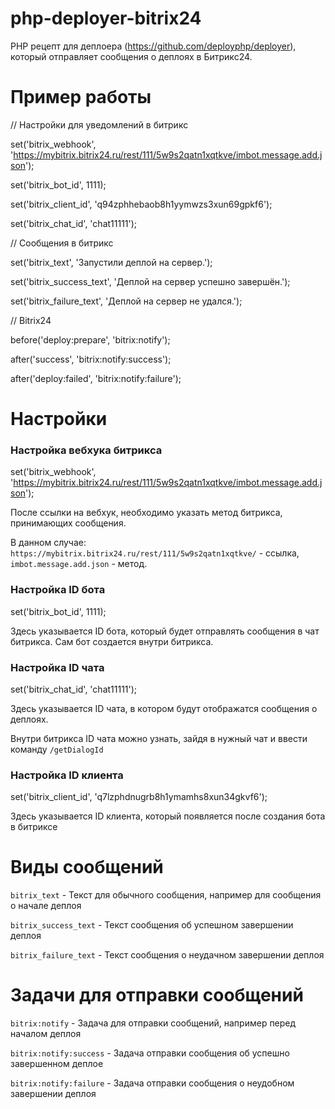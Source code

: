 # php-deployer-bitrix24
PHP рецепт для деплоера (https://github.com/deployphp/deployer), который отправляет сообщения о деплоях в Битрикс24.

# Пример работы

// Настройки для уведомлений в битрикс

set('bitrix_webhook', 'https://mybitrix.bitrix24.ru/rest/111/5w9s2qatn1xqtkve/imbot.message.add.json');

set('bitrix_bot_id', 1111);

set('bitrix_client_id', 'q94zphhebaob8h1yymwzs3xun69gpkf6');

set('bitrix_chat_id', 'chat11111');


// Сообщения в битрикс

set('bitrix_text', 'Запустили деплой на сервер.');

set('bitrix_success_text', 'Деплой на сервер успешно завершён.');

set('bitrix_failure_text', 'Деплой на сервер не удался.');


// Bitrix24

before('deploy:prepare', 'bitrix:notify');

after('success', 'bitrix:notify:success');

after('deploy:failed', 'bitrix:notify:failure');

# Настройки
### Настройка вебхука битрикса
set('bitrix_webhook', 'https://mybitrix.bitrix24.ru/rest/111/5w9s2qatn1xqtkve/imbot.message.add.json');

После ссылки на вебхук, необходимо указать метод битрикса, принимающих сообщения.

В данном случае: `https://mybitrix.bitrix24.ru/rest/111/5w9s2qatn1xqtkve/` - ссылка, `imbot.message.add.json` - метод.

### Настройка ID бота
set('bitrix_bot_id', 1111);

Здесь указывается ID бота, который будет отправлять сообщения в чат битрикса. Сам бот создается внутри битрикса.

### Настройка ID чата
set('bitrix_chat_id', 'chat11111');

Здесь указывается ID чата, в котором будут отображатся сообщения о деплоях.

Внутри битрикса ID чата можно узнать, зайдя в нужный чат и ввести команду `/getDialogId`

### Настройка ID клиента
set('bitrix_client_id', 'q7lzphdnugrb8h1ymamhs8xun34gkvf6');

Здесь указывается ID клиента, который появляется после создания бота в битриксе

# Виды сообщений
`bitrix_text` - Текст для обычного сообщения, например для сообщения о начале деплоя

`bitrix_success_text` - Текст сообщения об успешном завершении деплоя

`bitrix_failure_text` - Текст сообщения о неудачном завершении деплоя

# Задачи для отправки сообщений
`bitrix:notify` - Задача для отправки сообщений, например перед началом деплоя

`bitrix:notify:success` - Задача отправки сообщения об успешно завершенном деплое

`bitrix:notify:failure` - Задача отправки сообщения о неудобном завершении деплоя
